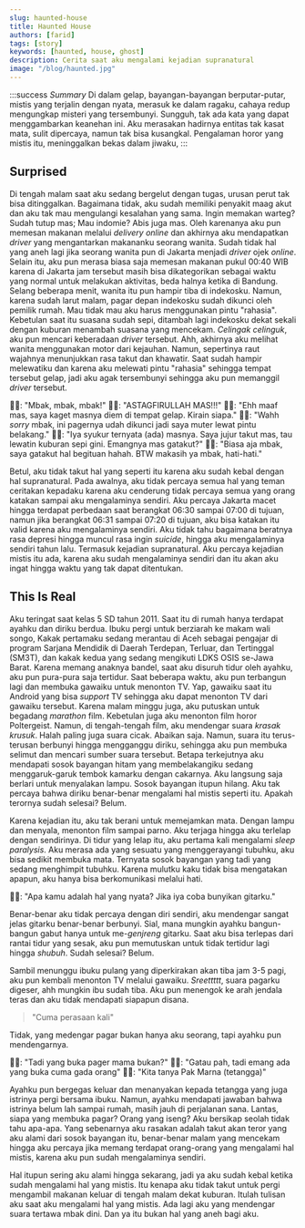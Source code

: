 ```yaml
---
slug: haunted-house
title: Haunted House
authors: [farid]
tags: [story]
keywords: [haunted, house, ghost]
description: Cerita saat aku mengalami kejadian supranatural
image: "/blog/haunted.jpg"
---
```


:::success _Summary_
Di dalam gelap, bayangan-bayangan berputar-putar, mistis yang terjalin dengan nyata, merasuk ke dalam ragaku, cahaya redup mengungkap misteri yang tersembunyi. Sungguh, tak ada kata yang dapat menggambarkan keanehan ini. Aku merasakan hadirnya entitas tak kasat mata, sulit dipercaya, namun tak bisa kusangkal. Pengalaman horor yang mistis itu, meninggalkan bekas dalam jiwaku,
:::

<!-- truncate -->

## Surprised

Di tengah malam saat aku sedang bergelut dengan tugas, urusan perut tak bisa ditinggalkan. Bagaimana tidak, aku sudah memiliki penyakit maag akut dan aku tak mau mengulangi kesalahan yang sama. Ingin memakan warteg? Sudah tutup mas; Mau indomie? Abis juga mas. Oleh karenanya aku pun memesan makanan melalui _delivery online_ dan akhirnya aku mendapatkan _driver_ yang mengantarkan makananku seorang wanita. Sudah tidak hal yang aneh lagi jika seorang wanita pun di Jakarta menjadi _driver_ ojek _online_. Selain itu, aku pun merasa biasa saja memesan makanan pukul 00:40 WIB karena di Jakarta jam tersebut masih bisa dikategorikan sebagai waktu yang normal untuk melakukan aktivitas, beda halnya ketika di Bandung. Selang beberapa menit, wanita itu pun hampir tiba di indekosku. Namun, karena sudah larut malam, pagar depan indekosku sudah dikunci oleh pemilik rumah. Mau tidak mau aku harus menggunakan pintu "rahasia". Kebetulan saat itu suasana sudah sepi, ditambah lagi indekosku dekat sekali dengan kuburan menambah suasana yang mencekam. _Celingak celinguk_, aku pun mencari keberadaan _driver_ tersebut. Ahh, akhirnya aku melihat wanita menggunakan motor dari kejauhan. Namun, sepertinya raut wajahnya menunjukkan rasa takut dan khawatir. Saat sudah hampir melewatiku dan karena aku melewati pintu "rahasia" sehingga tempat tersebut gelap, jadi aku agak tersembunyi sehingga aku pun memanggil _driver_ tersebut.

👦🏻: "Mbak, mbak, mbak!"
👩🏻: "ASTAGFIRULLAH MAS!!!"
👩🏻: "Ehh maaf mas, saya kaget masnya diem di tempat gelap. Kirain siapa."
👦🏻: "Wahh _sorry_ mbak, ini pagernya udah dikunci jadi saya muter lewat pintu belakang."
👩🏻: "Iya syukur ternyata (ada) masnya. Saya jujur takut mas, tau lewatin kuburan sepi gini. Emangnya mas gatakut?"
👦🏻: "Biasa aja mbak, saya gatakut hal begituan hahah. BTW makasih ya mbak, hati-hati."

Betul, aku tidak takut hal yang seperti itu karena aku sudah kebal dengan hal supranatural. Pada awalnya, aku tidak percaya semua hal yang teman ceritakan kepadaku karena aku cenderung tidak percaya semua yang orang katakan sampai aku mengalaminya sendiri. Aku percaya Jakarta macet hingga terdapat perbedaan saat berangkat 06:30 sampai 07:00 di tujuan, namun jika berangkat 06:31 sampai 07:20 di tujuan, aku bisa katakan itu valid karena aku mengalaminya sendiri. Aku tidak tahu bagaimana beratnya rasa depresi hingga muncul rasa ingin _suicide_, hingga aku mengalaminya sendiri tahun lalu. Termasuk kejadian supranatural. Aku percaya kejadian mistis itu ada, karena aku sudah mengalaminya sendiri dan itu akan aku ingat hingga waktu yang tak dapat ditentukan.

## This Is Real

Aku teringat saat kelas 5 SD tahun 2011. Saat itu di rumah hanya terdapat ayahku dan diriku berdua. Ibuku pergi untuk berziarah ke makam wali songo, Kakak pertamaku sedang merantau di Aceh sebagai pengajar di program Sarjana Mendidik di Daerah Terdepan, Terluar, dan Tertinggal (SM3T), dan kakak kedua yang sedang mengikuti LDKS OSIS se-Jawa Barat. Karena memang anaknya bandel, saat aku disuruh tidur oleh ayahku, aku pun pura-pura saja tertidur. Saat beberapa waktu, aku pun terbangun lagi dan membuka gawaiku untuk menonton TV. Yap, gawaiku saat itu Android yang bisa _support_ TV sehingga aku dapat menonton TV dari gawaiku tersebut. Karena malam minggu juga, aku putuskan untuk begadang _marathon_ film. Kebetulan juga aku menonton film horor Poltergeist. Namun, di tengah-tengah film, aku mendengar suara _krasak krusuk_. Halah paling juga suara cicak. Abaikan saja. Namun, suara itu terus-terusan berbunyi hingga mengganggu diriku, sehingga aku pun membuka selimut dan mencari sumber suara tersebut. Betapa terkejutnya aku mendapati sosok bayangan hitam yang membelakangiku sedang menggaruk-garuk tembok kamarku dengan cakarnya. Aku langsung saja berlari untuk menyalakan lampu. Sosok bayangan itupun hilang. Aku tak percaya bahwa diriku benar-benar mengalami hal mistis seperti itu. Apakah terornya sudah selesai? Belum.

Karena kejadian itu, aku tak berani untuk memejamkan mata. Dengan lampu dan menyala, menonton film sampai parno. Aku terjaga hingga aku terlelap dengan sendirinya. Di tidur yang lelap itu, aku pertama kali mengalami _sleep paralysis_. Aku merasa ada yang sesuatu yang menggerayangi tubuhku, aku bisa sedikit membuka mata. Ternyata sosok bayangan yang tadi yang sedang menghimpit tubuhku. Karena mulutku kaku tidak bisa mengatakan apapun, aku hanya bisa berkomunikasi melalui hati.

👦🏻: "Apa kamu adalah hal yang nyata? Jika iya coba bunyikan gitarku."

Benar-benar aku tidak percaya dengan diri sendiri, aku mendengar sangat jelas gitarku benar-benar berbunyi. Sial, mana mungkin ayahku bangun-bangun gabut hanya untuk me-_genjreng_ gitarku. Saat aku bisa terlepas dari rantai tidur yang sesak, aku pun memutuskan untuk tidak tertidur lagi hingga _shubuh_. Sudah selesai? Belum.

Sambil menunggu ibuku pulang yang diperkirakan akan tiba jam 3-5 pagi, aku pun kembali menonton TV melalui gawaiku. _Sreettttt_, suara pagarku digeser, ahh mungkin ibu sudah tiba. Aku pun menengok ke arah jendala teras dan aku tidak mendapati siapapun disana.

> "Cuma perasaan kali"

Tidak, yang medengar pagar bukan hanya aku seorang, tapi ayahku pun mendengarnya.

👨🏻: "Tadi yang buka pager mama bukan?"
🧑🏻: "Gatau pah, tadi emang ada yang buka cuma gada orang"
👨🏻: "Kita tanya Pak Marna (tetangga)"

Ayahku pun bergegas keluar dan menanyakan kepada tetangga yang juga istrinya pergi bersama ibuku. Namun, ayahku mendapati jawaban bahwa istrinya belum lah sampai rumah, masih jauh di perjalanan sana. Lantas, siapa yang membuka pagar? Orang yang iseng? Aku bersikap seolah tidak tahu apa-apa. Yang sebenarnya aku rasakan adalah takut akan teror yang aku alami dari sosok bayangan itu, benar-benar malam yang mencekam hingga aku percaya jika memang terdapat orang-orang yang mengalami hal mistis, karena aku pun sudah mengalaminya sendiri.

Hal itupun sering aku alami hingga sekarang, jadi ya aku sudah kebal ketika sudah mengalami hal yang mistis. Itu kenapa aku tidak takut untuk pergi mengambil makanan keluar di tengah malam dekat kuburan. Itulah tulisan aku saat aku mengalami hal yang mistis. Ada lagi aku yang mendengar suara tertawa mbak dini. Dan ya itu bukan hal yang aneh bagi aku.
